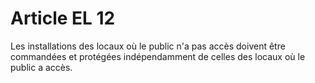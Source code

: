# Article EL 12

Les installations des locaux où le public n'a pas accès doivent être commandées et protégées indépendamment de celles des locaux où le public a accès.

